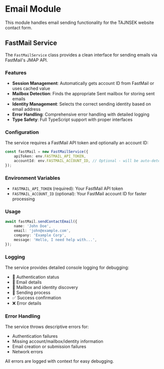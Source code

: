 # Email Module

This module handles email sending functionality for the TAJNSEK website contact form.

## FastMail Service

The `FastMailService` class provides a clean interface for sending emails via FastMail's JMAP API.

### Features

- **Session Management**: Automatically gets account ID from FastMail or uses cached value
- **Mailbox Detection**: Finds the appropriate Sent mailbox for storing sent emails
- **Identity Management**: Selects the correct sending identity based on email address
- **Error Handling**: Comprehensive error handling with detailed logging
- **Type Safety**: Full TypeScript support with proper interfaces

### Configuration

The service requires a FastMail API token and optionally an account ID:

```typescript
const fastMail = new FastMailService({
	apiToken: env.FASTMAIL_API_TOKEN,
	accountId: env.FASTMAIL_ACCOUNT_ID, // Optional - will be auto-detected if not provided
});
```

### Environment Variables

- `FASTMAIL_API_TOKEN` (required): Your FastMail API token
- `FASTMAIL_ACCOUNT_ID` (optional): Your FastMail account ID for faster processing

### Usage

```typescript
await fastMail.sendContactEmail({
	name: 'John Doe',
	email: 'john@example.com',
	company: 'Example Corp',
	message: 'Hello, I need help with...',
});
```

### Logging

The service provides detailed console logging for debugging:

- 🔐 Authentication status
- 📧 Email details
- 📂 Mailbox and identity discovery
- 📮 Sending process
- ✅ Success confirmation
- ❌ Error details

### Error Handling

The service throws descriptive errors for:

- Authentication failures
- Missing account/mailbox/identity information
- Email creation or submission failures
- Network errors

All errors are logged with context for easy debugging.
